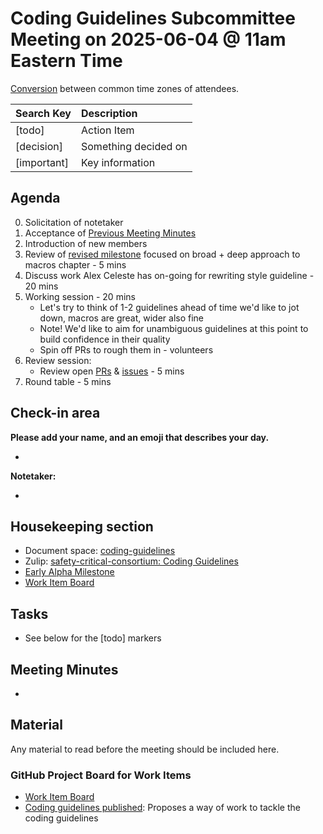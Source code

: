 # Coding Guidelines Subcommittee Meeting on 2025-06-04 @ 11am Eastern Time

[Conversion](https://www.worldtimebuddy.com/?qm=1&lid=5,100,2643743,12,1850147,2193733&h=5&date=2025-6-4&sln=11-12&hf=1) between common time zones of attendees.

| Search Key | Description |
| :---- | :---- |
| \[todo\] | Action Item |
| \[decision\] | Something decided on |
| \[important\] | Key information |

## Agenda

0. Solicitation of notetaker
1. Acceptance of [Previous Meeting Minutes](https://github.com/rustfoundation/safety-critical-rust-consortium/blob/main/subcommittee/coding-guidelines/meetings/2025-05-28/minutes.md)
2. Introduction of new members
3. Review of [revised milestone](https://github.com/rustfoundation/safety-critical-rust-coding-guidelines/milestone/1) focused on broad + deep approach to macros chapter - 5 mins
4. Discuss work Alex Celeste has on-going for rewriting style guideline - 20 mins
5. Working session - 20 mins
   * Let's try to think of 1-2 guidelines ahead of time we'd like to jot down, macros are great, wider also fine
   * Note! We'd like to aim for unambiguous guidelines at this point to build confidence in their quality
   * Spin off PRs to rough them in - volunteers
6. Review session:
   * Review open [PRs](https://github.com/rustfoundation/safety-critical-rust-coding-guidelines/pulls) & [issues](https://github.com/rustfoundation/safety-critical-rust-coding-guidelines/issues) - 5 mins
7. Round table - 5 mins

## Check-in area

**Please add your name, and an emoji that describes your day.**

*

**Notetaker:**

*

## Housekeeping section

* Document space: [coding-guidelines](https://github.com/rustfoundation/safety-critical-rust-consortium/tree/main/subcommittee/coding-guidelines)  
* Zulip: [safety-critical-consortium: Coding Guidelines](https://rust-lang.zulipchat.com/#narrow/channel/445688-safety-critical-consortium/topic/Coding.20Guidelines)
* [Early Alpha Milestone](https://github.com/rustfoundation/safety-critical-rust-coding-guidelines/milestone/1) 
* [Work Item Board](https://github.com/orgs/rustfoundation/projects/1)

## Tasks

* See below for the [todo] markers

## Meeting Minutes

* 

## Material

Any material to read before the meeting should be included here.

### GitHub Project Board for Work Items

* [Work Item Board](https://github.com/orgs/rustfoundation/projects/1)
* [Coding guidelines published](https://github.com/rustfoundation/safety-critical-rust-consortium/issues/188#issue-2869798433): Proposes a way of work to tackle the coding guidelines

